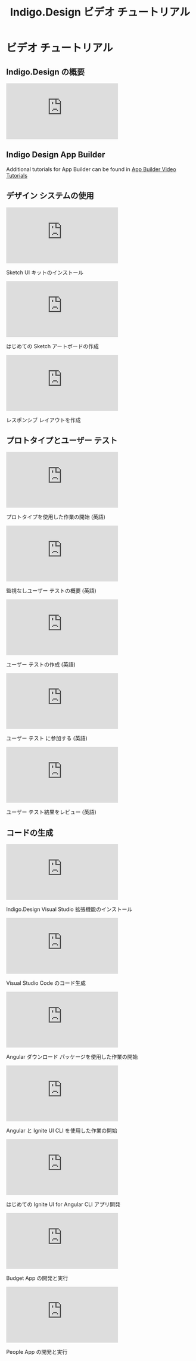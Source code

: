 ﻿---
title: Indigo.Design ビデオ チュートリアル
_description: Indigo.Design を使用した Sketch デザインの作成、プロトタイプの作成、ユーザビリティの統計収集、Angular コードの生成について学ぶことができます。
_keywords: Ignite UI for Angular, Angular, ネイティブ Angular コンポーネント スイート, ネイティブ Angular コントロール, ネイティブ Angular コンポーネント, ネイティブ Angular コンポーネント ライブラリ, コード生成, プロトタイピング, ユーザビリティ, ビデオ, 分析
_language: ja
---

# ビデオ チュートリアル

## Indigo.Design の概要
<section class="video-container">
    <div class="video-container__item">
        <iframe src="https://www.youtube.com/embed/y2AYvoiHTD0" frameborder="0" allowfullscreen></iframe>
    </div>
</section>

## Indigo Design App Builder

Additional tutorials for App Builder can be found in [App Builder Video Tutorials](https://www.jp.infragistics.com/products/appbuilder/help/video-tutorials)

## デザイン システムの使用
<section class="video-container">
    <div>
        <div class="video-container__item">
            <iframe src="https://www.youtube.com/embed/dfAXbGwJ07s" frameborder="0" allowfullscreen></iframe>
        </div>
        <p>Sketch UI キットのインストール</p>
    </div>
    <div>
        <div class="video-container__item">
            <iframe src="https://www.youtube.com/embed/IBXbLQOmhQM" frameborder="0" allowfullscreen></iframe>
        </div>
        <p>はじめての Sketch アートボードの作成</p>
    </div>
    <div>
        <div class="video-container__item">
            <iframe src="https://www.youtube.com/embed/ATtKb_HBih4" frameborder="0" allowfullscreen></iframe>
        </div>
        <p>レスポンシブ レイアウトを作成</p>
    </div>
</section>

## プロトタイプとユーザー テスト
<section class="video-container">
    <div>
        <div class="video-container__item">
            <iframe src="https://www.youtube.com/embed/7cgCLyEo-zI" frameborder="0" allowfullscreen></iframe>
        </div>
        <p>プロトタイプを使用した作業の開始 (英語)</p>
    </div>
    <div>
        <div class="video-container__item">
            <iframe src="https://www.youtube.com/embed/4GnF4hD_4cM?list=PLZ4rRHIJepBs9bwRs1LZLV0ZVzlFKqwCw" frameborder="0" allowfullscreen></iframe>
        </div>
        <p> 監視なしユーザー テストの概要 (英語)</p>
    </div>
    <div>
        <div class="video-container__item">
            <iframe src="https://www.youtube.com/embed/_jCDjtxTLCo?list=PLZ4rRHIJepBs9bwRs1LZLV0ZVzlFKqwCw&index=2" frameborder="0" allowfullscreen></iframe>
        </div>
        <p> ユーザー テストの作成 (英語)</p>
    </div>
</section>

<section class="video-container">
    <div>
        <div class="video-container__item">
            <iframe src="https://www.youtube.com/embed/UK0vZTKCt8I?list=PLZ4rRHIJepBs9bwRs1LZLV0ZVzlFKqwCw&index=3" frameborder="0" allowfullscreen></iframe>
        </div>
        <p> ユーザー テスト に参加する (英語)</p>
    </div>
    <div>
        <div class="video-container__item">
            <iframe src="https://www.youtube.com/embed/hdVHP01_c1I?list=PLZ4rRHIJepBs9bwRs1LZLV0ZVzlFKqwCw&index=4" frameborder="0" allowfullscreen></iframe>
        </div>
        <p> ユーザー テスト結果をレビュー (英語)</p>
    </div>
</section>

## コードの生成
<section class="video-container">
    <div>
        <div class="video-container__item video-container__item">
            <iframe src="https://www.youtube.com/embed/LHqc2upE3nU" frameborder="0" allowfullscreen></iframe>
        </div>
        <p>Indigo.Design Visual Studio 拡張機能のインストール</p>
    </div>
    <div>
        <div class="video-container__item video-container__item">
            <iframe src="https://www.youtube.com/embed/nddjpPXndNs" frameborder="0" allowfullscreen></iframe>
        </div>
        <p>Visual Studio Code のコード生成</p>
    </div>
    <div>
        <div class="video-container__item video-container__item">
            <iframe src="https://www.youtube.com/embed/yKKtcRcxDdM" frameborder="0" allowfullscreen></iframe>
        </div>
        <p>Angular ダウンロード パッケージを使用した作業の開始</p>
    </div>
</section>

<section class="video-container">
    <div>
        <div class="video-container__item video-container__item">
            <iframe src="https://www.youtube.com/embed/VWvJGQYRnsE" frameborder="0" allowfullscreen></iframe>
        </div>
        <p>Angular と Ignite UI CLI を使用した作業の開始</p>
    </div>
    <div>
        <div class="video-container__item video-container__item">
            <iframe src="https://www.youtube.com/embed/qIcDCmFagoo" frameborder="0" allowfullscreen></iframe>
        </div>
        <p>はじめての Ignite UI for Angular CLI アプリ開発</p>
    </div>
    <div>
        <div class="video-container__item video-container__item">
            <iframe src="https://www.youtube.com/embed/t1osRBOAfIE" frameborder="0" allowfullscreen></iframe>
        </div>
        <p>Budget App の開発と実行</p>
    </div>
</section>

<section class="video-container">
    <div>
        <div class="video-container__item video-container__item">
            <iframe src="https://www.youtube.com/embed/U1_ayPovTbk" frameborder="0" allowfullscreen></iframe>
        </div>
        <p>People App の開発と実行</p>
    </div>
</section>

